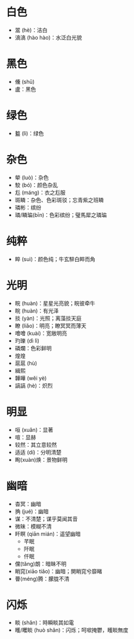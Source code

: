 # 白色
* 翯 (hè)：洁白
* 滈滈 (hào hào)：水泛白光貌
# 黑色
* 儵 (shū)
* 盧：黑色
# 绿色
* 盭 (lì)：绿色
# 杂色
* 犖 (luò)：杂色
* 駮 (bó)：颜色杂乱
* 尨 (máng)：衣之尨服
* 斑瞵：杂色、色彩斑驳；忘青紫之班瞵
* 璘彬：缤纷
* 璘/瞵㻞(bīn)：色彩缤纷；璧馬犀之璘㻞
# 纯粹
* 睟 (suì)：颜色纯；牛玄騂白睟而角

# 光明
* 睆 (huàn)：星星光亮貌；睆彼牵牛
* 睆 (huàn)：有光泽
* 掞 (yàn)：光照；离藻掞天庭
* 瞭 (liǎo)：明亮；瞭冥冥而薄天
* 噲噲 (kuài)：宽敞明亮
* 玓瓅 (dì lì)
* 磷爛：色彩鲜明
* 煌煌
* 扈扈 (hù)
* 緝熙
* 韡曄 (wěi yè)
* 謞謞 (hè)：炽烈
# 明显
* 咺 (xuǎn)：显著
* 喧：显赫
* 较然：其立意较然
* 适适 (dí)：分明清楚
* 眴(xuàn)焕：景物鲜明
# 幽暗
* 杳冥：幽暗
* 捔 (jué)：幽暗
* 谋：不清楚；谋乎莫闻其音
* 微昧：模糊不清
* 䀒瞑 (qiān mián)：遥望幽暗
	* 芊眠
	* 阡眠
	* 仟眠
* 儻(tǎng)朗：暗眛不明
* 睄窕(xiāo tiǎo)：幽暗；閴睄窕兮靡睹
* 瞢(méng)腾：朦胧不清
# 闪烁
* 睒 (shǎn)：時瞬睒其如電
* 矆/䂄睒 (huò shǎn)：闪烁；呵㗵掩鬱，矆睒無度


